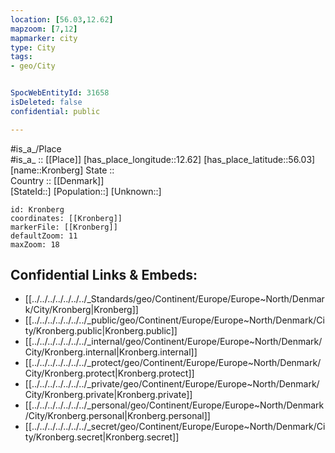 ```yaml
---
location: [56.03,12.62] 
mapzoom: [7,12] 
mapmarker: city 
type: City
tags:
- geo/City


SpocWebEntityId: 31658
isDeleted: false
confidential: public

---
```

#is_a_/Place  
#is_a_ :: [[Place]] 
[has_place_longitude::12.62] 
[has_place_latitude::56.03] 
[name::Kronberg] 
State ::  
Country :: [[Denmark]]  
[StateId::] 
[Population::] 
[Unknown::] 


```leaflet
id: Kronberg
coordinates: [[Kronberg]] 
markerFile: [[Kronberg]] 
defaultZoom: 11 
maxZoom: 18
```


## Confidential Links & Embeds: 
- [[../../../../../../../_Standards/geo/Continent/Europe/Europe~North/Denmark/City/Kronberg|Kronberg]] 
- [[../../../../../../../_public/geo/Continent/Europe/Europe~North/Denmark/City/Kronberg.public|Kronberg.public]] 
- [[../../../../../../../_internal/geo/Continent/Europe/Europe~North/Denmark/City/Kronberg.internal|Kronberg.internal]] 
- [[../../../../../../../_protect/geo/Continent/Europe/Europe~North/Denmark/City/Kronberg.protect|Kronberg.protect]] 
- [[../../../../../../../_private/geo/Continent/Europe/Europe~North/Denmark/City/Kronberg.private|Kronberg.private]] 
- [[../../../../../../../_personal/geo/Continent/Europe/Europe~North/Denmark/City/Kronberg.personal|Kronberg.personal]] 
- [[../../../../../../../_secret/geo/Continent/Europe/Europe~North/Denmark/City/Kronberg.secret|Kronberg.secret]] 
